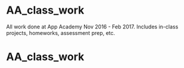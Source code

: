 # AA_class_work

All work done at App Academy Nov 2016 - Feb 2017.  Includes in-class projects, homeworks, assessment prep, etc.
# AA_class_work
